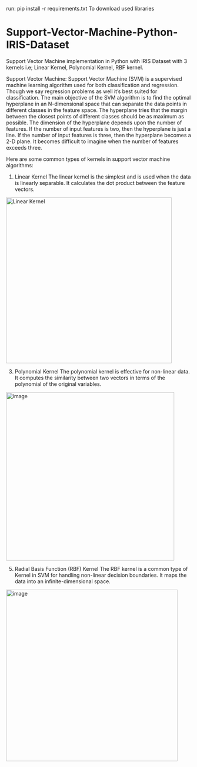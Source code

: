 run: pip install -r requirements.txt 
To download used libraries

# Support-Vector-Machine-Python-IRIS-Dataset
Support Vector Machine implementation in Python with IRIS Dataset with 3 kernels i.e; Linear Kernel, Polynomial Kernel, RBF kernel.

Support Vector Machine:
  Support Vector Machine (SVM) is a supervised machine learning algorithm used for both classification and regression. Though we say regression problems as well it’s best suited for classification. The main objective of the SVM algorithm is to find the optimal hyperplane in an N-dimensional space that can separate the data points in different classes in the feature space. The hyperplane tries that the margin between the closest points of different classes should be as maximum as possible. The dimension of the hyperplane depends upon the number of features. If the number of input features is two, then the hyperplane is just a line. If the number of input features is three, then the hyperplane becomes a 2-D plane. It becomes difficult to imagine when the number of features exceeds three. 


Here are some common types of kernels in support vector machine algorithms:
1. Linear Kernel
  The linear kernel is the simplest and is used when the data is linearly separable.
  It calculates the dot product between the feature vectors.
  <img width="450" alt="Linear Kernel" src="https://github.com/BhaskarMaity00/Support-Vector-Machine-Python-IRIS-Dataset/assets/127765061/10f8920c-22f9-4be4-99ae-74b99a551845">
  
3. Polynomial Kernel
  The polynomial kernel is effective for non-linear data.
  It computes the similarity between two vectors in terms of the polynomial of the original variables.
<img width="457" alt="image" src="https://github.com/BhaskarMaity00/Support-Vector-Machine-Python-IRIS-Dataset/assets/127765061/e7cfe24d-52d5-454e-8418-80b28d41f850">

5. Radial Basis Function (RBF) Kernel
  The RBF kernel is a common type of Kernel in SVM for handling non-linear decision boundaries.
  It maps the data into an infinite-dimensional space.
<img width="466" alt="image" src="https://github.com/BhaskarMaity00/Support-Vector-Machine-Python-IRIS-Dataset/assets/127765061/6ca6e5cd-edc0-4bc8-bad8-599d81b0caff">
